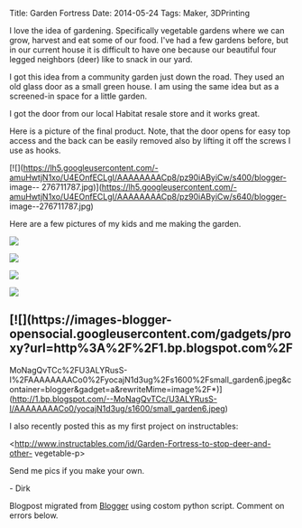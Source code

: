 Title: Garden Fortress
Date: 2014-05-24
Tags: Maker, 3DPrinting

I love the idea of gardening. Specifically vegetable gardens where we can
grow, harvest and eat some of our food.  I've had a few gardens before, but in
our current house it is difficult to have one because our beautiful four
legged neighbors (deer) like to snack in our yard.  

  
I got this idea from a community garden just down the road.  They used an old
glass door as a small green house.  I am using the same idea but as a
screened-in space for a little garden.  
  
I got the door from our local Habitat resale store and it works great.  
  
Here is a picture of the final product. Note, that the door opens for easy top
access and the back can be easily removed also by lifting it off the screws I
use as hooks.  
  
  

[![](https://lh5.googleusercontent.com/-amuHwtjN1xo/U4EOnfECLgI/AAAAAAAACp8/pz90iAByiCw/s400/blogger-
image--
276711787.jpg)](https://lh5.googleusercontent.com/-amuHwtjN1xo/U4EOnfECLgI/AAAAAAAACp8/pz90iAByiCw/s640/blogger-
image--276711787.jpg)

Here are a few pictures of my kids and me making the garden.  

  

[![](http://3.bp.blogspot.com/-OyJT42oLvBk/U3ALXIh5CfI/AAAAAAAACoc/087vLsqd7kA/s1600/small_garden1.jpeg)](http://3.bp.blogspot.com/-OyJT42oLvBk/U3ALXIh5CfI/AAAAAAAACoc/087vLsqd7kA/s1600/small_garden1.jpeg)

  

[![](http://3.bp.blogspot.com/-70qonk-8usE/U3ALYSYPNOI/AAAAAAAACow/wqF__9T0DD8/s1600/small_garden2.jpeg)](http://3.bp.blogspot.com/-70qonk-8usE/U3ALYSYPNOI/AAAAAAAACow/wqF__9T0DD8/s1600/small_garden2.jpeg)

  

[![](http://1.bp.blogspot.com/-d6XMQ7zgcHA/U3ALXGbwySI/AAAAAAAACog/jYiCoIPOD88/s1600/small_garden3.jpeg)](http://1.bp.blogspot.com/-d6XMQ7zgcHA/U3ALXGbwySI/AAAAAAAACog/jYiCoIPOD88/s1600/small_garden3.jpeg)

  

[![](http://3.bp.blogspot.com/-haCyHLKyUaM/U3ALX6WshkI/AAAAAAAACos/lzBwGE9FK0I/s1600/small_garden5.jpeg)](http://3.bp.blogspot.com/-haCyHLKyUaM/U3ALX6WshkI/AAAAAAAACos/lzBwGE9FK0I/s1600/small_garden5.jpeg)

[![](https://images-blogger-
opensocial.googleusercontent.com/gadgets/proxy?url=http%3A%2F%2F1.bp.blogspot.com%2F
--
MoNagQvTCc%2FU3ALYRusS-I%2FAAAAAAAACo0%2FyocajN1d3ug%2Fs1600%2Fsmall_garden6.jpeg&container=blogger&gadget=a&rewriteMime=image%2F*)](http://1.bp.blogspot.com/--MoNagQvTCc/U3ALYRusS-I/AAAAAAAACo0/yocajN1d3ug/s1600/small_garden6.jpeg)

  

I also recently posted this as my first project on instructables:  
  
<http://www.instructables.com/id/Garden-Fortress-to-stop-deer-and-other-
vegetable-p>  
  
Send me pics if you make your own.

  

\- Dirk

Blogpost migrated from [Blogger](https://apprenticemaker.blogspot.com/2014/05/garden-fortress.html) using costom python script. Comment on errors below.
